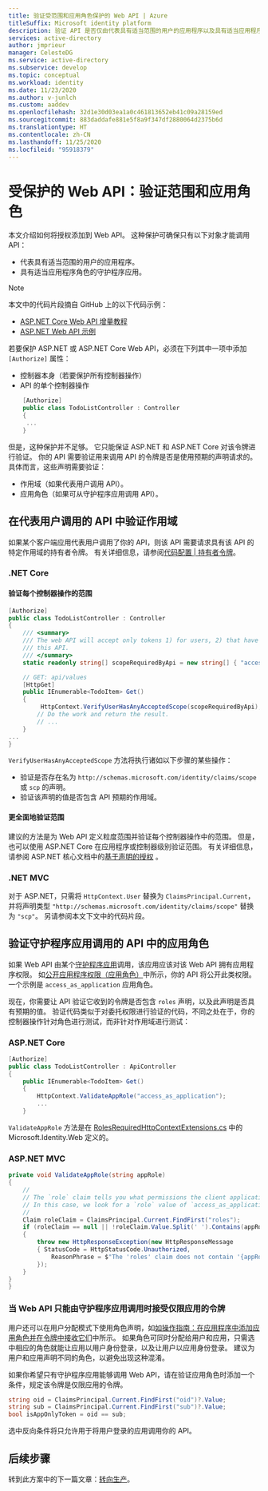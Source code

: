 ```yaml
---
title: 验证受范围和应用角色保护的 Web API | Azure
titleSuffix: Microsoft identity platform
description: 验证 API 是否仅由代表具有适当范围的用户的应用程序以及具有适当应用程序角色的守护程序应用调用。
services: active-directory
author: jmprieur
manager: CelesteDG
ms.service: active-directory
ms.subservice: develop
ms.topic: conceptual
ms.workload: identity
ms.date: 11/23/2020
ms.author: v-junlch
ms.custom: aaddev
ms.openlocfilehash: 32d1e30d03ea1a0c461813652eb41c09a28159ed
ms.sourcegitcommit: 883daddafe881e5f8a9f347df2880064d2375b6d
ms.translationtype: HT
ms.contentlocale: zh-CN
ms.lasthandoff: 11/25/2020
ms.locfileid: "95918379"
---
```

# <a name="protected-web-api-verify-scopes-and-app-roles"></a>受保护的 Web API：验证范围和应用角色

本文介绍如何将授权添加到 Web API。 这种保护可确保只有以下对象才能调用 API：

- 代表具有适当范围的用户的应用程序。
- 具有适当应用程序角色的守护程序应用。

> [!NOTE]
> 本文中的代码片段摘自 GitHub 上的以下代码示例：
>
> - [ASP.NET Core Web API 增量教程](https://github.com/Azure-Samples/active-directory-dotnet-native-aspnetcore-v2/blob/master/1.%20Desktop%20app%20calls%20Web%20API/TodoListService/Controllers/TodoListController.cs)
> - [ASP.NET Web API 示例](https://github.com/Azure-Samples/ms-identity-aspnet-webapi-onbehalfof/blob/master/TodoListService/Controllers/TodoListController.cs)

若要保护 ASP.NET 或 ASP.NET Core Web API，必须在下列其中一项中添加 `[Authorize]` 属性：

- 控制器本身（若要保护所有控制器操作）
- API 的单个控制器操作

```csharp
    [Authorize]
    public class TodoListController : Controller
    {
     ...
    }
```

但是，这种保护并不足够。 它只能保证 ASP.NET 和 ASP.NET Core 对该令牌进行验证。 你的 API 需要验证用来调用 API 的令牌是否是使用预期的声明请求的。 具体而言，这些声明需要验证：

- 作用域（如果代表用户调用 API）。 
- 应用角色（如果可从守护程序应用调用 API）。 

## <a name="verify-scopes-in-apis-called-on-behalf-of-users"></a>在代表用户调用的 API 中验证作用域

如果某个客户端应用代表用户调用了你的 API，则该 API 需要请求具有该 API 的特定作用域的持有者令牌。 有关详细信息，请参阅[代码配置 | 持有者令牌](scenario-protected-web-api-app-configuration.md#bearer-token)。

### <a name="net-core"></a>.NET Core

#### <a name="verify-the-scopes-on-each-controller-action"></a>验证每个控制器操作的范围

```csharp
[Authorize]
public class TodoListController : Controller
{
    /// <summary>
    /// The web API will accept only tokens 1) for users, 2) that have the `access_as_user` scope for
    /// this API.
    /// </summary>
    static readonly string[] scopeRequiredByApi = new string[] { "access_as_user" };

    // GET: api/values
    [HttpGet]
    public IEnumerable<TodoItem> Get()
    {
         HttpContext.VerifyUserHasAnyAcceptedScope(scopeRequiredByApi);
        // Do the work and return the result.
        // ...
    }
...
}
```

`VerifyUserHasAnyAcceptedScope` 方法将执行诸如以下步骤的某些操作：

- 验证是否存在名为 `http://schemas.microsoft.com/identity/claims/scope` 或 `scp` 的声明。
- 验证该声明的值是否包含 API 预期的作用域。


#### <a name="verify-the-scopes-more-globally"></a>更全面地验证范围

建议的方法是为 Web API 定义粒度范围并验证每个控制器操作中的范围。 但是，也可以使用 ASP.NET Core 在应用程序或控制器级别验证范围。 有关详细信息，请参阅 ASP.NET 核心文档中的[基于声明的授权](https://docs.microsoft.com/aspnet/core/security/authorization/claims) 。

### <a name="net-mvc"></a>.NET MVC

对于 ASP.NET，只需将 `HttpContext.User` 替换为 `ClaimsPrincipal.Current`，并将声明类型 `"http://schemas.microsoft.com/identity/claims/scope"` 替换为 `"scp"`。 另请参阅本文下文中的代码片段。

## <a name="verify-app-roles-in-apis-called-by-daemon-apps"></a>验证守护程序应用调用的 API 中的应用角色

如果 Web API 由某个[守护程序应用](scenario-daemon-overview.md)调用，该应用应该对该 Web API 拥有应用程序权限。 如[公开应用程序权限（应用角色）](./scenario-protected-web-api-app-registration.md#exposing-application-permissions-app-roles)中所示，你的 API 将公开此类权限。 一个示例是 `access_as_application` 应用角色。

现在，你需要让 API 验证它收到的令牌是否包含 `roles` 声明，以及此声明是否具有预期的值。 验证代码类似于对委托权限进行验证的代码，不同之处在于，你的控制器操作针对角色进行测试，而非针对作用域进行测试：

### <a name="aspnet-core"></a>ASP.NET Core

```csharp
[Authorize]
public class TodoListController : ApiController
{
    public IEnumerable<TodoItem> Get()
    {
        HttpContext.ValidateAppRole("access_as_application");
        ...
    }
```

`ValidateAppRole` 方法是在 [RolesRequiredHttpContextExtensions.cs](https://github.com/AzureAD/microsoft-identity-web/blob/d2ad0f5f830391a34175d48621a2c56011a45082/src/Microsoft.Identity.Web/Resource/RolesRequiredHttpContextExtensions.cs#L28) 中的 Microsoft.Identity.Web 定义的。

### <a name="aspnet-mvc"></a>ASP.NET MVC

```csharp
private void ValidateAppRole(string appRole)
{
    //
    // The `role` claim tells you what permissions the client application has in the service.
    // In this case, we look for a `role` value of `access_as_application`.
    //
    Claim roleClaim = ClaimsPrincipal.Current.FindFirst("roles");
    if (roleClaim == null || !roleClaim.Value.Split(' ').Contains(appRole))
    {
        throw new HttpResponseException(new HttpResponseMessage
        { StatusCode = HttpStatusCode.Unauthorized,
            ReasonPhrase = $"The 'roles' claim does not contain '{appRole}' or was not found"
        });
    }
}
}
```

### <a name="accepting-app-only-tokens-if-the-web-api-should-be-called-only-by-daemon-apps"></a>当 Web API 只能由守护程序应用调用时接受仅限应用的令牌

用户还可以在用户分配模式下使用角色声明，如[如操作指南：在应用程序中添加应用角色并在令牌中接收它们](howto-add-app-roles-in-azure-ad-apps.md)中所示。 如果角色可同时分配给用户和应用，只需选中相应的角色就能让应用以用户身份登录，以及让用户以应用身份登录。 建议为用户和应用声明不同的角色，以避免出现这种混淆。

如果你希望只有守护程序应用能够调用 Web API，请在验证应用角色时添加一个条件，规定该令牌是仅限应用的令牌。

```csharp
string oid = ClaimsPrincipal.Current.FindFirst("oid")?.Value;
string sub = ClaimsPrincipal.Current.FindFirst("sub")?.Value;
bool isAppOnlyToken = oid == sub;
```

选中反向条件将只允许用于将用户登录的应用调用你的 API。

## <a name="next-steps"></a>后续步骤

转到此方案中的下一篇文章：[转向生产](scenario-protected-web-api-production.md)。


